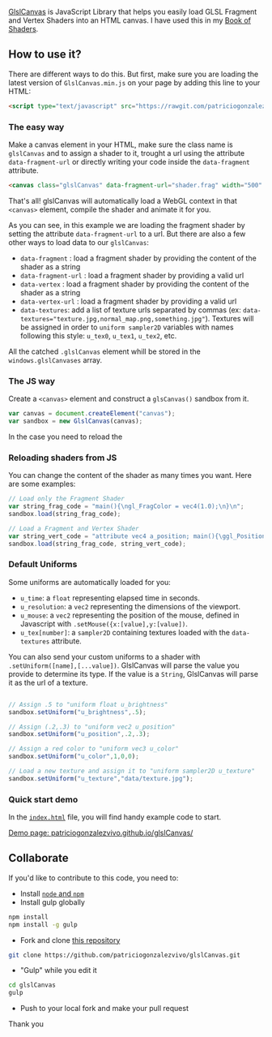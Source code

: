 [GlslCanvas](https://github.com/patriciogonzalezvivo/glslCanvas) is JavaScript Library that helps you easily load GLSL Fragment and Vertex Shaders into an HTML canvas. I have used this in my [Book of Shaders](http://www.thebookofshaders.com).

## How to use it?

There are different ways to do this. But first, make sure you are loading the latest version of ```GlslCanvas.min.js``` on your page by adding this line to your HTML:
```html
<script type="text/javascript" src="https://rawgit.com/patriciogonzalezvivo/glslCanvas/master/build/GlslCanvas.min.js"></script>
```

### The easy way

Make a canvas element in your HTML, make sure the class name is ```glslCanvas``` and to assign a shader to it, trought a url using the attribute ```data-fragment-url``` or directly writing your code inside the ```data-fragment``` attribute.

```html
<canvas class="glslCanvas" data-fragment-url="shader.frag" width="500" height="500"></canvas>
```

That's all! glslCanvas will automatically load a WebGL context in that ```<canvas>``` element, compile the shader and animate it for you.

As you can see, in this example we are loading the fragment shader by setting the attribute ```data-fragment-url``` to a url. But there are also a few other ways to load data to our ```glslCanvas```:

* ```data-fragment``` : load a fragment shader by providing the content of the shader as a string
* ```data-fragment-url``` : load a fragment shader by providing a valid url
* ```data-vertex``` : load a fragment shader by providing the content of the shader as a string
* ```data-vertex-url``` : load a fragment shader by providing a valid url
* ```data-textures```: add a list of texture urls separated by commas (ex: ```data-textures="texture.jpg,normal_map.png,something.jpg"```). Textures will be assigned in order to ```uniform sampler2D``` variables with names following this style: ```u_tex0```, ```u_tex1```, ```u_tex2```, etc.

All the catched ```.glslCanvas``` element whill be stored in the ```windows.glslCanvases``` array.

### The JS way
 
Create a ```<canvas>``` element and construct a ```glsCanvas()``` sandbox from it.

```javascript
var canvas = document.createElement("canvas");
var sandbox = new GlslCanvas(canvas);
```

In the case you need to reload the 

### Reloading shaders from JS

You can change the content of the shader as many times you want. Here are some examples:

```javascript
// Load only the Fragment Shader
var string_frag_code = "main(){\ngl_FragColor = vec4(1.0);\n}\n";
sandbox.load(string_frag_code);

// Load a Fragment and Vertex Shader
var string_vert_code = "attribute vec4 a_position; main(){\ggl_Position = a_position;\n}\n";
sandbox.load(string_frag_code, string_vert_code);
```

### Default Uniforms

Some uniforms are automatically loaded for you:

* ```u_time```: a ```float``` representing elapsed time in seconds.
* ```u_resolution```: a ```vec2``` representing the dimensions of the viewport.
* ```u_mouse```: a ```vec2``` representing the position of the mouse, defined in Javascript with ```.setMouse({x:[value],y:[value])```.
* ```u_tex[number]```: a ```sampler2D``` containing textures loaded with the ```data-textures``` attribute.

You can also send your custom uniforms to a shader with ```.setUniform([name],[...value])```. GlslCanvas will parse the value you provide to determine its type. If the value is a ```String```, GlslCanvas will parse it as the url of a texture.

```javascript

// Assign .5 to "uniform float u_brightness"
sandbox.setUniform("u_brightness",.5); 

// Assign (.2,.3) to "uniform vec2 u_position"
sandbox.setUniform("u_position",.2,.3);

// Assign a red color to "uniform vec3 u_color"
sandbox.setUniform("u_color",1,0,0); 

// Load a new texture and assign it to "uniform sampler2D u_texture"
sandbox.setUniform("u_texture","data/texture.jpg");
```

### Quick start demo

In the [```index.html```](index.html) file, you will find handy example code to start.

[Demo page: patriciogonzalezvivo.github.io/glslCanvas/](http://patriciogonzalezvivo.github.io/glslCanvas/)

## Collaborate 

If you'd like to contribute to this code, you need to:

* Install [```node``` and ```npm```](https://nodejs.org/download/) 
* Install gulp globally
```bash
npm install
npm install -g gulp
```
* Fork and clone [this repository](https://github.com/patriciogonzalezvivo/glslCanvas)
```bash
git clone https://github.com/patriciogonzalezvivo/glslCanvas.git
```
* "Gulp" while you edit it
```bash
cd glslCanvas
gulp
```
* Push to your local fork and make your pull request

Thank you
